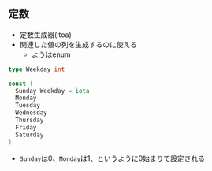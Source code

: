 
## 定数

* 定数生成器(itoa)
* 関連した値の列を生成するのに使える
  * ようはenum

```Go
type Weekday int

const (
  Sunday Weekday = iota
  Monday
  Tuesday
  Wednesday
  Thursday
  Friday
  Saturday
)
```
* `Sunday`は0、`Monday`は1、というように0始まりで設定される
